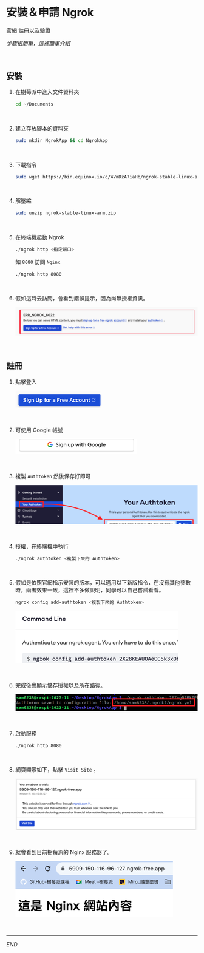 # 安裝＆申請 Ngrok

[官網](https://ngrok.com/) 註冊以及驗證

_步驟很簡單，這裡簡單介紹_

<br>


## 安裝

1. 在樹莓派中進入文件資料夾

   ```bash
   cd ~/Documents
   ```

<br>

2. 建立存放腳本的資料夾

   ```bash
   sudo mkdir NgrokApp && cd NgrokApp
   ```

<br>

3. 下載指令

   ```bash
   sudo wget https://bin.equinox.io/c/4VmDzA7iaHb/ngrok-stable-linux-arm.zip
   ```

<br>

4. 解壓縮

   ```bash
   sudo unzip ngrok-stable-linux-arm.zip
   ```

<br>

5. 在終端機起動 Ngrok
   
    ```bash
    ./ngrok http <指定端口>
    ```
    如 `8080` 訪問 `Nginx`
    ```bash
    ./ngrok http 8080
    ```

<br>

6. 假如這時去訪問，會看到錯誤提示，因為尚無授權資訊。
   
   ![](images/img_95.png)

<br>



## 註冊

1. 點擊登入

    ![](images/img_32.png)

<br>

2. 可使用 Google 帳號

    ![](images/img_33.png)

<br>

3. 複製 `Authtoken` 然後保存好即可

    ![](images/img_31.png)

<br>

4. 授權，在終端機中執行

    ```bash
    ./ngrok authtoken <複製下來的 Authtoken>
    ```

<br>

5. 假如是依照官網指示安裝的版本，可以適用以下新版指令，在沒有其他參數時，兩者效果一致，這裡不多做說明，同學可以自己嘗試看看。
   
   ```bash
   ngrok config add-authtoken <複製下來的 Authtoken>
   ```

    ![](images/img_94.png)

<br>

6. 完成後會顯示儲存授權以及所在路徑。

    ![](images/img_34.png)

<br>

7. 啟動服務
   
   ```bash
   ./ngrok http 8080
   ```

<br>

8. 網頁顯示如下，點擊 `Visit Site` 。
   
   ![](images/img_96.png)

<br>

9. 就會看到目前樹莓派的 Nginx 服務器了。
    
    ![](images/img_97.png)

<br>

---

_END_